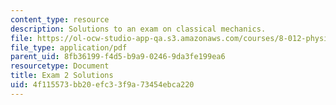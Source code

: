 ```yaml
---
content_type: resource
description: Solutions to an exam on classical mechanics.
file: https://ol-ocw-studio-app-qa.s3.amazonaws.com/courses/8-012-physics-i-classical-mechanics-fall-2008/4f115573bb20efc33f9a73454ebca220_exam2sol.pdf
file_type: application/pdf
parent_uid: 8fb36199-f4d5-b9a9-0246-9da3fe199ea6
resourcetype: Document
title: Exam 2 Solutions
uid: 4f115573-bb20-efc3-3f9a-73454ebca220
---
```

